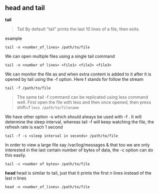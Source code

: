 **head and tail**
-------------

**tail**
	

> Tail By default “tail” prints the last 10 lines of a file, then exits.

example

    tail -n <number_of_lines> /path/to/file

We can  open multiple files using a single tail command

	tail -n <number of lines> <file1> <file2> <file3>

We can monitor the file as and when extra content is added to it after it is opened by tail using the -f option. Here f stands for follow the stream

    tail -f /path/to/file

> The same tail -f command can be replicated using less command well.
> First open the file with less and then once opened,  then press
> shift+f
>     `less /path/to/filename`


    	
We have other option -s  which should always be used with -f . It will determine the sleep interval, whereas tail -f will keep watching the file, the refresh rate is each 1 second

    tail -f -s <sleep interval in seconds> /path/to/file

In order to view a large file say /var/log/messages & that too we are only interested in the last certain number of bytes of data, the -c option can do this easily. 

    tail -c <number of bytes> /path/to/file

**head**
head is similar to tail, just that it prints the first n lines instead of the last n lines

    head -n <number_of_lines> /path/to/file 	